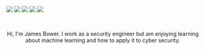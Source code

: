[<img src="https://img.shields.io/badge/linkedin-%230077B5.svg?&style=for-the-badge&logo=linkedin&logoColor=white" />](https://www.linkedin.com/in/jamesbower/) 
[<img src="https://img.shields.io/badge/gitlab-%2312100E.svg?&style=for-the-badge&logo=gitlab&logoColor=orange" />](https://gitlab.com/jamesbower)
[<img src="https://img.shields.io/badge/twitter-%230077B5.svg?&style=for-the-badge&logo=twitter&logoColor=white&color=00acee" />](https://twitter.com/jamesbower) [<img src="https://img.shields.io/badge/youtube-%23FF0000.svg?&style=for-the-badge&logo=youtube&logoColor=white" />](https://www.youtube.com/c/jamesbower1) [<img src="https://img.shields.io/badge/blog-%2312100E.svg?&style=for-the-badge&logo=blog&logoColor=white" />](https://www.jamesbower.com)

<br>

<p align="center">
Hi, I'm James Bower. I work as a security engineer but am enjoying learning about machine learning and how to apply it to cyber security.
</p>

